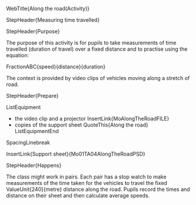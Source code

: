 WebTitle{Along the road(Activity)}

StepHeader{Measuring time travelled}

StepHeader{Purpose}

The purpose of this activity is for pupils to take measurements of time travelled (duration of travel)  over a fixed distance and to practise using the equation:

FractionABC{speed}{distance}{duration}

The context is provided by video clips of vehicles moving along a stretch of road.

StepHeader{Prepare}

ListEquipment
- the video clip and a projector InsertLink{MoAlongTheRoadFILE}
- copies of the support sheet QuoteThis{Along the road}
ListEquipmentEnd

SpacingLinebreak

InsertLink{Support sheet}{Mo01TA04AlongTheRoadPSD}

StepHeader{Happens}

The class might work in pairs. Each pair has a stop watch to make measurements of the time taken for the vehicles to travel the fixed  ValueUnit{240}{metre} distance along the road. Pupils record the times and distance on their sheet and then calculate average speeds.

